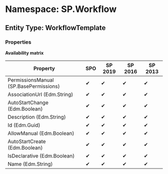 # Namespace: SP.Workflow
## Entity Type: WorkflowTemplate

### Properties

**Availability matrix**

Property | SPO | SP 2019 | SP 2016 | SP 2013
----------|-----|---------|---------|--------
PermissionsManual (SP.BasePermissions) | ✔ | ✔ | ✔ | ✔
AssociationUrl (Edm.String) | ✔ | ✔ | ✔ | ✔
AutoStartChange (Edm.Boolean) | ✔ | ✔ | ✔ | ✔
Description (Edm.String) | ✔ | ✔ | ✔ | ✔
Id (Edm.Guid) | ✔ | ✔ | ✔ | ✔
AllowManual (Edm.Boolean) | ✔ | ✔ | ✔ | ✔
AutoStartCreate (Edm.Boolean) | ✔ | ✔ | ✔ | ✔
IsDeclarative (Edm.Boolean) | ✔ | ✔ | ✔ | ✔
Name (Edm.String) | ✔ | ✔ | ✔ | ✔

